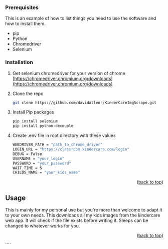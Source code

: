 ### Prerequisites

This is an example of how to list things you need to use the software and how to install them.

- pip
- Python
- Chromedriver
- Selenium

### Installation

1. Get selenium chromedriver for your version of chrome [https://chromedriver.chromium.org/downloads](https://chromedriver.chromium.org/downloads)
2. Clone the repo
   ```sh
   git clone https://github.com/davidallenr/KinderCareImgScrape.git
   ```
3. Install Pip packages

   ```sh
   pip install selenium
   pip install python-decouple
   ```

4. Create .env file in root directory with these values

   ```sh
   WEBDRIVER_PATH = "path_to_chrome_driver"
   LOGIN_URL = "https://classroom.kindercare.com/login"
   DEBUG = False
   USERNAME = "your_login"
   PASSWORD = "your_password"
   WAIT_TIME = 5
   CHILDS_NAME = "your_kids_name"
   ```

<p align="right">(<a href="#top">back to top</a>)</p>

<!-- USAGE EXAMPLES -->

## Usage

This is mainly for my personal use but you're more than welcome to adapt it to your own needs.
This downloads all my kids images from the kindercare web app. It will check if the file exists before writing it.
Sleeps can be changed to whatever works for you.

<p align="right">(<a href="#top">back to top</a>)</p>
````
